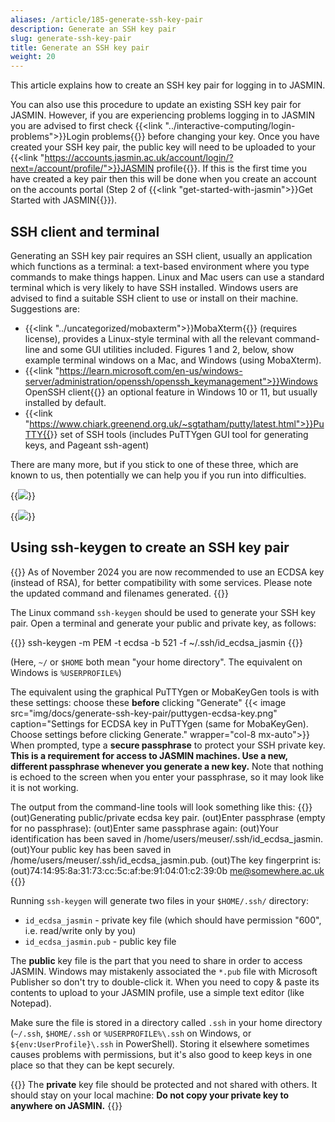 ```yaml
---
aliases: /article/185-generate-ssh-key-pair
description: Generate an SSH key pair
slug: generate-ssh-key-pair
title: Generate an SSH key pair
weight: 20
---
```


This article explains how to create an SSH key pair for logging in to JASMIN.

You can also use this procedure to update an existing SSH key pair for JASMIN.
However, if you are experiencing problems logging in to JASMIN you are advised
to first check {{<link "../interactive-computing/login-problems">}}Login problems{{</link>}} before changing your
key. Once you have created your SSH key pair, the public key will need to be uploaded to
your {{<link "https://accounts.jasmin.ac.uk/account/login/?next=/account/profile/">}}JASMIN profile{{</link>}}.
If this is the first time you have created a key
pair then this will be done when you create an account on the accounts portal (Step 2
of {{<link "get-started-with-jasmin">}}Get Started with JASMIN{{</link>}}).

## SSH client and terminal

Generating an SSH key pair requires an SSH client, usually an application which functions as a terminal: 
a text-based environment where you type commands to make things happen. Linux
and Mac users can use a standard terminal which is very likely to have SSH
installed. Windows users are advised to find a suitable SSH client to use or
install on their machine. Suggestions are:

- {{<link "../uncategorized/mobaxterm">}}MobaXterm{{</link>}} (requires license), provides a Linux-style terminal
with all the relevant command-line and some GUI utilities included. Figures 1 and 2, below, show example
terminal windows on a Mac, and Windows (using MobaXterm).
- {{<link "https://learn.microsoft.com/en-us/windows-server/administration/openssh/openssh_keymanagement">}}Windows OpenSSH client{{</link>}} an optional feature in Windows 10 or 11, but usually installed by default.
- {{<link "https://www.chiark.greenend.org.uk/~sgtatham/putty/latest.html">}}PuTTY{{</link>}} set of SSH tools (includes PuTTYgen GUI tool for generating keys, and Pageant ssh-agent)

There are many more, but if you stick to one of these three, which are known to us, then potentially we can help you if you run into difficulties.

{{<image src="img/docs/generate-ssh-key-pair/file-QrkL51B5fW.png" caption="Mac terminal" >}}

{{<image src="img/docs/generate-ssh-key-pair/file-jmOb6PSApE.png" caption="Terminal using Mobaxterm client on Windows">}}

## Using ssh-keygen to create an SSH key pair

{{<alert type="info">}}
As of November 2024 you are now recommended to use an ECDSA key (instead of RSA), for better compatibility with some services.
Please note the updated command and filenames generated.
{{</alert>}}

The Linux command `ssh-keygen` should be used to generate your SSH key pair.
Open a terminal and generate your public and private key, as follows:

{{<command user="localuser" host="localhost">}}
ssh-keygen -m PEM -t ecdsa -b 521 -f ~/.ssh/id_ecdsa_jasmin
{{</command>}}

(Here, `~/` or `$HOME` both mean "your home directory". The equivalent on Windows is `%USERPROFILE%`)

The equivalent using the graphical PuTTYgen or MobaKeyGen tools is with these settings: choose these **before** clicking "Generate"
{{< image src="img/docs/generate-ssh-key-pair/puttygen-ecdsa-key.png" caption="Settings for ECDSA key in PuTTYgen (same for MobaKeyGen). Choose settings before clicking Generate." wrapper="col-8 mx-auto">}}
When prompted, type a **secure passphrase** to protect your SSH private key.
**This is a requirement for access to JASMIN machines. Use a new, different
passphrase whenever you generate a new key.** Note that nothing is echoed to
the screen when you enter your passphrase, so it may look like it is not
working.

The output from the command-line tools will look something like this:
{{<command user="localuser" host="localhost">}}
(out)Generating public/private ecdsa key pair.
(out)Enter passphrase (empty for no passphrase): <ADD PASSPHRASE HERE>
(out)Enter same passphrase again: <REPEAT PASSPHRASE HERE>
(out)Your identification has been saved in /home/users/meuser/.ssh/id_ecdsa_jasmin.
(out)Your public key has been saved in /home/users/meuser/.ssh/id_ecdsa_jasmin.pub.
(out)The key fingerprint is:
(out)74:14:95:8a:31:73:cc:5c:af:be:91:04:01:c2:39:0b me@somewhere.ac.uk
{{</command>}}

Running `ssh-keygen` will generate two files in your `$HOME/.ssh/` directory:

- `id_ecdsa_jasmin` -  private key file (which should have permission "600", i.e. read/write only by you)
- `id_ecdsa_jasmin.pub` - public key file

The **public** key file is the part that you need to share in order to access
JASMIN. Windows may mistakenly associated the `*.pub` file with Microsoft Publisher so don't try to double-click it. When you need to copy & paste its contents to upload to your JASMIN profile, use a simple text editor (like Notepad).

Make sure the file is stored in a directory called `.ssh` in your home directory (`~/.ssh`, `$HOME/.ssh` or `%USERPROFILE%\.ssh` on Windows, or `${env:UserProfile}\.ssh` in PowerShell). Storing it elsewhere sometimes causes problems with permissions, but it's also good to keep keys in one place so that they can be kept securely.

{{<alert color="warning" icon="fas lock">}}
The **private** key file should be protected and not shared with
others. It should stay on your local machine: **Do not copy your private key to anywhere on JASMIN.**
{{</alert>}}
